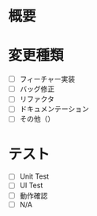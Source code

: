 # 概要


# 変更種類
- [ ] フィーチャー実装
- [ ] バッグ修正
- [ ] リファクタ
- [ ] ドキュメンテーション
- [ ] その他（）

# テスト
- [ ] Unit Test
- [ ] UI Test
- [ ] 動作確認
- [ ] N/A

<!-- UIの実装か変更の場合
# UI
<img width="250" alt="UI" src="">
-->

<!-- UMLの追加か変更の場合
# UML
![UML](http://www.plantuml.com/plantuml/proxy?cache=no&src=https://raw.githubusercontent.com/gmvalentino8/github-sample-project/{BRANCH}/presentation/src/main/kotlin/jp/co/yumemi/android/code_check/presentation/feature/{PATH/NAME}.pu)
-->
